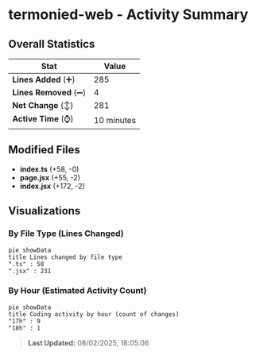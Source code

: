 # termonied-web - Activity Summary 

## Overall Statistics

| Stat                   | Value                                                             |
| ---------------------- | ----------------------------------------------------------------- |
| **Lines Added** (➕)   | 285                                          |
| **Lines Removed** (➖) | 4                                        |
| **Net Change** (↕)    | 281                |
| **Active Time** (⌚)   | 10 minutes |


## Modified Files
- **index.ts** (+58, -0)
- **page.jsx** (+55, -2)
- **index.jsx** (+172, -2)

## Visualizations

### By File Type (Lines Changed)

```mermaid
pie showData
title Lines changed by file type
".ts" : 58
".jsx" : 231
```

### By Hour (Estimated Activity Count)

```mermaid
pie showData
title Coding activity by hour (count of changes)
"17h" : 9
"18h" : 1
```


> **Last Updated:** 08/02/2025, 18:05:06